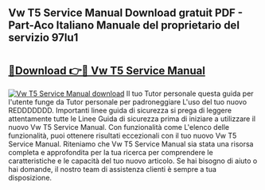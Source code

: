 ## Vw T5 Service Manual Download gratuit PDF - Part-Aco Italiano Manuale del proprietario del servizio 97lu1

# <h2><a href="http://dfa47cy.blite.top/?on=Vw+T5+Service+Manual">🔗Download 👉🔴 Vw T5 Service Manual</a></h2>

[![Vw T5 Service Manual download](https://i.imgur.com/lujVjoI.png)](http://dfa47cy.blite.top/?on=Vw+T5+Service+Manual)
Il tuo Tutor personale questa guida per l'utente funge da Tutor personale per padroneggiare L'uso del tuo nuovo REDDDDDDD. Importanti linee guida di sicurezza si prega di leggere attentamente tutte le Linee Guida di sicurezza prima di iniziare a utilizzare il nuovo Vw T5 Service Manual. Con funzionalità come L'elenco delle funzionalità, puoi ottenere risultati eccezionali con il tuo nuovo Vw T5 Service Manual. Riteniamo che Vw T5 Service Manual sia stata una risorsa completa e approfondita per la tua ricerca per comprendere le caratteristiche e le capacità del tuo nuovo articolo. Se hai bisogno di aiuto o hai domande, il nostro team di assistenza clienti è sempre a tua disposizione.
